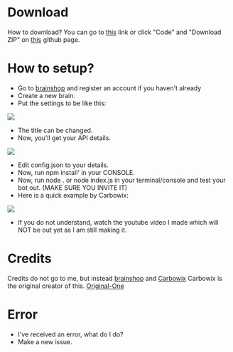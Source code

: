 # Download
How to download?
You can go to [this](https://www.mediafire.com/file/6z0zkach21s3y82/Discord-Chat-Bot.zip/file) link or click "Code" and "Download ZIP" on [this](https://github.com/softcybers-commits/Chat-Bot-Tutorial) github page.
# How to setup?
- Go to [brainshop](http://brainshop.ai) and register an account if you haven't already
- Create a new brain.
- Put the settings to be like this:

<img src="https://i.ibb.co/WGkXrw1/tut-02.png">

- The title can be changed.
- Now, you'll get your API details.

<img src="https://i.ibb.co/3y2PXDt/tut-03.png">

- Edit config.json to your details.
- Now, run npm install' in your CONSOLE.
- Now, run node . or node index.js in your terminal/console and test your bot out. (MAKE SURE YOU INVITE IT)
- Here is a quick example by Carbowix:

<img src="https://i.ibb.co/H4Lm5BG/tut-04.png">

- If you do not understand, watch the youtube video I made which will NOT be out yet as I am still making it.

# Credits
Credits do not go to me, but instead [brainshop](http://brainshop.ai) and [Carbowix](https://github.com/Carbowix) Carbowix is the original creator of this. [Original-One](https://github.com/Carbowix/Cleve)
# Error
- I've received an error, what do I do?
- Make a new issue.
